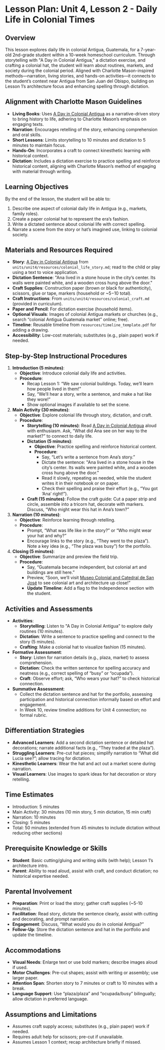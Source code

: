 # Lesson Plan: Unit 4, Lesson 2 - Daily Life in Colonial Times

## Overview
This lesson explores daily life in colonial Antigua, Guatemala, for a 7-year-old 2nd-grade student within a 10-week homeschool curriculum. Through storytelling with "A Day in Colonial Antigua," a dictation exercise, and crafting a colonial hat, the student will learn about routines, markets, and society during the colonial period. Aligned with Charlotte Mason-inspired methods—narration, living stories, and hands-on activities—it connects to the student’s context near Antigua from San Juan del Obispo, building on Lesson 1’s architecture focus and enhancing spelling through dictation.

## Alignment with Charlotte Mason Guidelines
- **Living Books**: Uses [A Day in Colonial Antigua](resources/colonial_life_story.md) as a narrative-driven story to bring history to life, adhering to Charlotte Mason’s emphasis on engaging texts.
- **Narration**: Encourages retelling of the story, enhancing comprehension and oral skills.
- **Short Lessons**: Limits storytelling to 10 minutes and dictation to 5 minutes to maintain focus.
- **Hands-On**: Incorporates a craft to connect kinesthetic learning with historical context.
- **Dictation**: Includes a dictation exercise to practice spelling and reinforce historical content, aligning with Charlotte Mason’s method of engaging with material through writing.

## Learning Objectives
By the end of the lesson, the student will be able to:
1. Describe one aspect of colonial daily life in Antigua (e.g., markets, family roles).
2. Create a paper colonial hat to represent the era’s fashion.
3. Write a dictated sentence about colonial life with correct spelling.
4. Narrate a scene from the story or hat’s imagined use, linking to colonial society.

## Materials and Resources Required
- **Story**: [A Day in Colonial Antigua](resources/colonial_life_story.md) from `units/unit4/resources/colonial_life_story.md`; read to the child or play using a text to voice application.
- **Dictation Sentence**: "Ana lived in a stone house in the city’s center. Its walls were painted white, and a wooden cross hung above the door."
- **Craft Supplies**: Construction paper (brown or black for authenticity), scissors, glue or tape, markers (household or ~$5-$10 total).
- **Craft Instructions**: From `units/unit4/resources/colonial_craft.md` (provided in curriculum).
- **Paper and Pencil**: For dictation exercise (household items).
- **Optional Visuals**: Images of colonial Antigua markets or churches (e.g., search “colonial Antigua Guatemala market” online; free).
- **Timeline**: Reusable timeline from `resources/timeline_template.pdf` for adding a drawing.
- **Accessibility**: Low-cost materials; substitutes (e.g., plain paper) work if needed.

## Step-by-Step Instructional Procedures
1. **Introduction (5 minutes)**:
   - **Objective**: Introduce colonial daily life and activities.
   - **Procedure**:
     - Recap Lesson 1: “We saw colonial buildings. Today, we’ll learn how people lived in them!”
     - Say, “We’ll hear a story, write a sentence, and make a hat like they wore!”
     - Show optional images if available to set the scene.
2. **Main Activity (30 minutes)**:
   - **Objective**: Explore colonial life through story, dictation, and craft.
   - **Procedure**:
     - **Storytelling (10 minutes)**: Read [A Day in Colonial Antigua](resources/colonial_life_story.md) aloud with enthusiasm. Ask, “What did Ana see on her way to the market?” to connect to daily life.
     - **Dictation (5 minutes)**:
       - **Objective**: Practice spelling and reinforce historical content.
       - **Procedure**:
         - Say, “Let’s write a sentence from Ana’s story.”
         - Dictate the sentence: "Ana lived in a stone house in the city’s center. Its walls were painted white, and a wooden cross hung above the door."
         - Read it slowly, repeating as needed, while the student writes it in their notebook or on paper.
         - Check their spelling and praise their effort (e.g., “You got ‘Ana’ right!”).
     - **Craft (15 minutes)**: Follow the craft guide: Cut a paper strip and circle, assemble into a tricorn hat, decorate with markers. Discuss, “Who might wear this hat in Ana’s town?”
3. **Narration (10 minutes)**:
   - **Objective**: Reinforce learning through retelling.
   - **Procedure**:
     - Prompt, “What was life like in the story?” or “Who might wear your hat and why?”
     - Encourage links to the story (e.g., “They went to the plaza”). Note a key idea (e.g., “The plaza was busy”) for the portfolio.
4. **Closing (5 minutes)**:
   - **Objective**: Summarize and preview the field trip.
   - **Procedure**:
     - Say, “Guatemala became independent, but colonial art and buildings are still here.”
     - Preview, “Soon, we’ll visit [Museo Colonial and Catedral de San José](field_trip.md) to see colonial art and architecture up close!”
     - **Update Timeline**: Add a flag to the Independence section with the student.

## Activities and Assessments
- **Activities**:
  - **Storytelling**: Listen to "A Day in Colonial Antigua" to explore daily routines (10 minutes).
  - **Dictation**: Write a sentence to practice spelling and connect to the story (5 minutes).
  - **Crafting**: Make a colonial hat to visualize fashion (15 minutes).
- **Formative Assessment**:
  - **Story**: Listen for narration details (e.g., plaza, market) to assess comprehension.
  - **Dictation**: Check the written sentence for spelling accuracy and neatness (e.g., correct spelling of “busy” or “ocupada”).
  - **Craft**: Observe effort; ask, “Who wears your hat?” to check historical connection.
- **Summative Assessment**:
  - Collect the dictation sentence and hat for the portfolio, assessing participation and historical connection informally based on effort and engagement.
  - In Week 10, review timeline additions for Unit 4 connection; no formal rubric.

## Differentiation Strategies
- **Advanced Learners**: Add a second dictation sentence or detailed hat decorations; narrate additional facts (e.g., “They traded at the plaza”).
- **Struggling Learners**: Pre-cut hat pieces; simplify narration to “What did Lucia see?”; allow tracing for dictation.
- **Kinesthetic Learners**: Wear the hat and act out a market scene during narration.
- **Visual Learners**: Use images to spark ideas for hat decoration or story retelling.

## Time Estimates
- Introduction: 5 minutes
- Main Activity: 30 minutes (10 min story, 5 min dictation, 15 min craft)
- Narration: 10 minutes
- Closing: 5 minutes
- Total: 50 minutes (extended from 45 minutes to include dictation without reducing other sections)

## Prerequisite Knowledge or Skills
- **Student**: Basic cutting/gluing and writing skills (with help); Lesson 1’s architecture intro.
- **Parent**: Ability to read aloud, assist with craft, and conduct dictation; no historical expertise needed.

## Parental Involvement
- **Preparation**: Print or load the story; gather craft supplies (~5-10 minutes).
- **Facilitation**: Read story, dictate the sentence clearly, assist with cutting and decorating, and prompt narration.
- **Engagement**: Discuss, “What would you do in colonial Antigua?”
- **Follow-Up**: Store the dictation sentence and hat in the portfolio and update the timeline.

## Accommodations
- **Visual Needs**: Enlarge text or use bold markers; describe images aloud if used.
- **Motor Challenges**: Pre-cut shapes; assist with writing or assembly; use larger paper.
- **Attention Span**: Shorten story to 7 minutes or craft to 10 minutes with a break.
- **Language Support**: Use “plaza/plaza” and “ocupada/busy” bilingually; allow dictation in preferred language.

## Assumptions and Limitations
- Assumes craft supply access; substitutes (e.g., plain paper) work if needed.
- Requires adult help for scissors; pre-cut if unavailable.
- Assumes Lesson 1 context; recap architecture briefly if missed.

